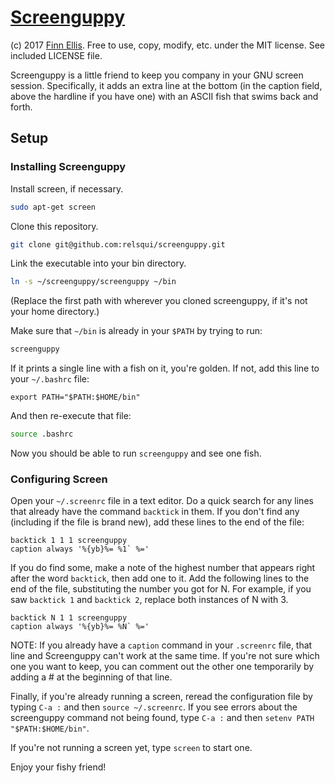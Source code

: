 # [Screenguppy](https://github.com/relsqui/screenguppy)

(c) 2017 [Finn Ellis](mailto:relsqui@chiliahedron.com). Free to use, copy,
modify, etc. under the MIT license. See included LICENSE file.

Screenguppy is a little friend to keep you company in your GNU screen session.
Specifically, it adds an extra line at the bottom (in the caption field, above
the hardline if you have one) with an ASCII fish that swims back and forth.


## Setup

### Installing Screenguppy

Install screen, if necessary.

```bash
sudo apt-get screen
```

Clone this repository.

```bash
git clone git@github.com:relsqui/screenguppy.git

```

Link the executable into your bin directory.

```bash
ln -s ~/screenguppy/screenguppy ~/bin
```

(Replace the first path with wherever you cloned screenguppy, if it's not
your home directory.)

Make sure that `~/bin` is already in your `$PATH` by trying to run:

```bash
screenguppy
```

If it prints a single line with a fish on it, you're golden. If not,
add this line to your `~/.bashrc` file:

```
export PATH="$PATH:$HOME/bin"
```

And then re-execute that file:

```bash
source .bashrc
```

Now you should be able to run `screenguppy` and see one fish.


### Configuring Screen

Open your `~/.screenrc` file in a text editor. Do a quick search for any
lines that already have the command `backtick` in them. If you don't find any
(including if the file is brand new), add these lines to the end of the file:

```
backtick 1 1 1 screenguppy
caption always '%{yb}%= %1` %='
```

If you do find some, make a note of the highest number that appears right
after the word `backtick`, then add one to it. Add the following lines
to the end of the file, substituting the number you got for N. For
example, if you saw `backtick 1` and `backtick 2`, replace both
instances of N with 3.


```
backtick N 1 1 screenguppy
caption always '%{yb}%= %N` %='
```

NOTE: If you already have a `caption` command in your `.screenrc` file,
that line and Screenguppy can't work at the same time. If you're not sure
which one you want to keep, you can comment out the other one temporarily
by adding a # at the beginning of that line.

Finally, if you're already running a screen, reread the configuration file
by typing `C-a :` and then `source ~/.screenrc`. If you see errors about
the screenguppy command not being found, type `C-a :` and then
`setenv PATH "$PATH:$HOME/bin"`. 

If you're not running a screen yet, type `screen` to start one.

Enjoy your fishy friend!
